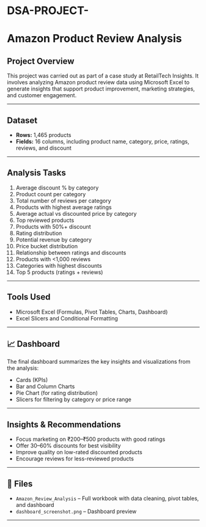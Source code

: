 # DSA-PROJECT-

# Amazon Product Review Analysis

## Project Overview

This project was carried out as part of a case study at RetailTech Insights. It involves analyzing Amazon product review data using Microsoft Excel to generate insights that support product improvement, marketing strategies, and customer engagement.

---

## Dataset

- **Rows:** 1,465 products  
- **Fields:** 16 columns, including product name, category, price, ratings, reviews, and discount

---

## Analysis Tasks

1. Average discount % by category
2. Product count per category
3. Total number of reviews per category
4. Products with highest average ratings
5. Average actual vs discounted price by category
6. Top reviewed products
7. Products with 50%+ discount
8. Rating distribution
9. Potential revenue by category
10. Price bucket distribution
11. Relationship between ratings and discounts
12. Products with <1,000 reviews
13. Categories with highest discounts
14. Top 5 products (ratings + reviews)

---

## Tools Used

- Microsoft Excel (Formulas, Pivot Tables, Charts, Dashboard)
- Excel Slicers and Conditional Formatting

---

## 📈 Dashboard

The final dashboard summarizes the key insights and visualizations from the analysis:
- Cards (KPIs)
- Bar and Column Charts
- Pie Chart (for rating distribution)
- Slicers for filtering by category or price range

---

##  Insights & Recommendations

- Focus marketing on ₹200–₹500 products with good ratings
- Offer 30–60% discounts for best visibility
- Improve quality on low-rated discounted products
- Encourage reviews for less-reviewed products

---

## 📎 Files

- `Amazon_Review_Analysis` – Full workbook with data cleaning, pivot tables, and dashboard
- `dashboard_screenshot.png` – Dashboard preview 

---




